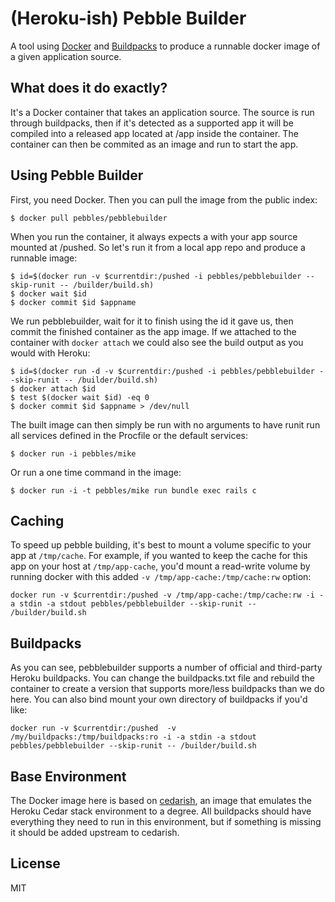 # (Heroku-ish) Pebble Builder
A tool using [Docker](http://docker.io) and [Buildpacks](https://devcenter.heroku.com/articles/buildpacks) to produce a runnable docker image of a given application source.

## What does it do exactly?

It's a Docker container that takes an application source. The source is run through buildpacks, then if it's detected as a supported app it will be compiled into a released app located at /app inside the container. The container can then be commited as an image and run to start the app.

## Using Pebble Builder

First, you need Docker. Then you can pull the image from the public index:

	$ docker pull pebbles/pebblebuilder

When you run the container, it always expects a with your app source mounted at /pushed. So let's run it from a local app repo and produce a runnable image:

	$ id=$(docker run -v $currentdir:/pushed -i pebbles/pebblebuilder --skip-runit -- /builder/build.sh)
	$ docker wait $id
	$ docker commit $id $appname

We run pebblebuilder, wait for it to finish using the id it gave us, then commit the finished container as the app image. If we attached to the container with `docker attach` we could also see the build output as you would with Heroku:

	$ id=$(docker run -d -v $currentdir:/pushed -i pebbles/pebblebuilder --skip-runit -- /builder/build.sh)
	$ docker attach $id
	$ test $(docker wait $id) -eq 0
	$ docker commit $id $appname > /dev/null
	
The built image can then simply be run with no arguments to have runit run all services defined in the Procfile or the default services:

	$ docker run -i pebbles/mike
	
Or run a one time command in the image:

	$ docker run -i -t pebbles/mike run bundle exec rails c

## Caching

To speed up pebble building, it's best to mount a volume specific to your app at `/tmp/cache`. For example, if you wanted to keep the cache for this app on your host at `/tmp/app-cache`, you'd mount a read-write volume by running docker with this added `-v /tmp/app-cache:/tmp/cache:rw` option:

	docker run -v $currentdir:/pushed -v /tmp/app-cache:/tmp/cache:rw -i -a stdin -a stdout pebbles/pebblebuilder --skip-runit -- /builder/build.sh

## Buildpacks

As you can see, pebblebuilder supports a number of official and third-party Heroku buildpacks. You can change the buildpacks.txt file and rebuild the container to create a version that supports more/less buildpacks than we do here. You can also bind mount your own directory of buildpacks if you'd like:

	docker run -v $currentdir:/pushed  -v /my/buildpacks:/tmp/buildpacks:ro -i -a stdin -a stdout pebbles/pebblebuilder --skip-runit -- /builder/build.sh

## Base Environment

The Docker image here is based on [cedarish](https://github.com/pebblescape/cedarish), an image that emulates the Heroku Cedar stack environment to a degree. All buildpacks should have everything they need to run in this environment, but if something is missing it should be added upstream to cedarish.

## License

MIT
